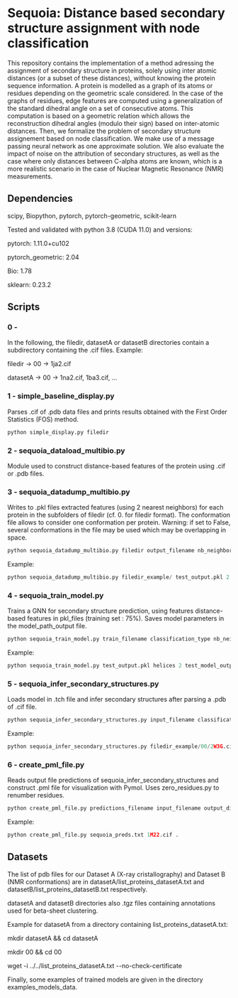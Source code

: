 # Sequoia: Distance based secondary structure assignment with node classification


This repository contains the implementation of a method adressing the assignment of secondary structure in proteins, solely using inter atomic distances (or a subset of these distances), without knowing the protein sequence information. A protein is modelled as a graph of its atoms or residues depending on the geometric scale considered. In the case of the graphs of residues, edge features are computed using a generalization of the standard dihedral angle on a set of consecutive atoms. This computation is based on a geometric relation which allows the reconstruction dihedral angles (modulo their sign) based on inter-atomic distances. Then, we formalize the problem of secondary structure assignement based on node classification. We make use of a message passing neural network as one approximate solution. We also evaluate the impact of noise on the attribution of secondary structures, as well as the case where only distances between C-alpha atoms are known, which is a more realistic scenario in the case of Nuclear Magnetic Resonance (NMR) measurements.  





## Dependencies

scipy, Biopython, pytorch, pytorch-geometric, scikit-learn

Tested and validated with python 3.8 (CUDA 11.0) and versions:

pytorch: 1.11.0+cu102

pytorch\_geometric: 2.04

Bio: 1.78

sklearn: 0.23.2 

## Scripts



### 0 - 

In the following, the filedir, datasetA or datasetB directories contain a subdirectory containing the .cif files. Example: 

filedir  -> 00 -> 1ja2.cif

datasetA -> 00 -> 1na2.cif, 1ba3.cif, ...

### 1 - simple\_baseline\_display.py

Parses .cif of .pdb data files and prints results obtained with the First Order Statistics (FOS) method. 

```python
python simple_display.py filedir
```

### 2 - sequoia\_dataload\_multibio.py

Module used to construct distance-based features of the protein using .cif or .pdb files.

### 3 - sequoia\_datadump\_multibio.py


Writes to .pkl files extracted features (using 2 nearest neighbors) for each protein in the subfolders of filedir (cf. 0. for filedir format). The conformation file allows to consider one conformation per protein. Warning: if set to False, several conformations in the file may be used which may be overlapping in space.

```python
python sequoia_datadump_multibio.py filedir output_filename nb_neighbors conformation calpha_mode dssp_mode conformation_file
```

[comment]: <> (Ex: python sequoia_datadump_multibio.py cullpdb/ parsed_data_gnn_cullpdb.pkl 2 xray 0 1)
Example:
```python
python sequoia_datadump_multibio.py filedir_example/ test_output.pkl 2 xray False True cullpdb_dict.json 
```


### 4 - sequoia\_train\_model.py

Trains a GNN for secondary structure prediction, using features distance-based features in pkl\_files (training set : 75%). 
Saves model parameters in the model\_path\_output file.

```python
python sequoia_train_model.py train_filename classification_type nb_neighbors model_path_output 
```

[comment]: <> (Ex: python sequoia_train_model.py parsed_data_gnn_cullpdb.pkl helices 2 sequoia_model_save.tch)
Example: 
```python
python sequoia_train_model.py test_output.pkl helices 2 test_model_output.tch
```

### 5 - sequoia\_infer\_secondary\_structures.py

Loads model in .tch file and infer secondary structures after parsing a .pdb of .cif file.

```python
python sequoia_infer_secondary_structures.py input_filename classification_type model_filename calpha_mode dssp_mode output_filename (optional: conformation_table)
```
[comment]: <> (Ex: python sequoia_infer_secondary_structures.py 1M22.cif helices sequoia_model.tch  1 0 sequoia_preds.txt cullpdb_dict.json)

Example:
```python
python sequoia_infer_secondary_structures.py filedir_example/00/2W3G.cif helices test_model_output.tch 0 1 sequoia_preds.txt cullpdb_dict.json
```

### 6 - create\_pml\_file.py

Reads output file predictions of sequoia\_infer\_secondary\_structures and construct .pml file for visualization with Pymol.
Uses zero\_residues.py to renumber residues.

```python
python create_pml_file.py predictions_filename input_filename output_directory   
```

Example:
```python
python create_pml_file.py sequoia_preds.txt 1M22.cif .   
```



[comment]: <> (5 - clustering_edge_multi_load_multiBio.py)

[comment]: <> (python noisy_clustering_edge_multi_load_multiBio.py dataset_index noise_level)

[comment]: <> (The dataset_index variables is 0 for datasetA and 1 for datasetB.)

[comment]: <> (Ex: python noisy_clustering_edge_multi_load_multiBio.py 0 0.05)

[comment]: <> (Testing distance-based criteria for beta-sheet clustering. Returns score on list of .cif files)




## Datasets 

The list of pdb files for our Dataset A (X-ray cristallography) and Dataset B (NMR conformations) are in  datasetA/list_proteins_datasetA.txt and datasetB/list_proteins_datasetB.txt respectively.

datasetA and datasetB directories also .tgz files containing annotations used for beta-sheet clustering.




Example for datasetA from a directory containing list_proteins_datasetA.txt: 

mkdir datasetA && cd datasetA

mkdir 00 && cd 00

wget -i ../../list_proteins_datasetA.txt --no-check-certificate



Finally, some examples of trained models are given in the directory examples_models_data.


